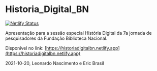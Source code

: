 # Historia_Digital_BN

[![Netlify Status](https://api.netlify.com/api/v1/badges/6d6f17c9-757e-4e4e-9b08-b29d75156ef4/deploy-status)](https://app.netlify.com/sites/historiadigitalbn/deploys)

Apresentação para a sessão especial História Digital da 7a jornada de pesquisadores da Fundação Biblioteca Nacional.

Disponível no link: [https://historiadigitalbn.netlify.app](https://historiadigitalbn.netlify.app)

2021-10-20, Leonardo Nascimento e Eric Brasil
